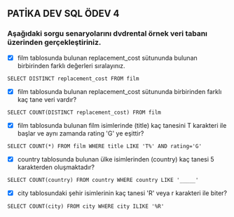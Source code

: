 ## PATİKA DEV SQL ÖDEV 4
### Aşağıdaki sorgu senaryolarını dvdrental örnek veri tabanı üzerinden gerçekleştiriniz.

- [x] film tablosunda bulunan replacement_cost sütununda bulunan birbirinden farklı değerleri sıralayınız.

`SELECT DISTINCT replacement_cost FROM film`


- [x] film tablosunda bulunan replacement_cost sütununda birbirinden farklı kaç tane veri vardır?

`SELECT COUNT(DISTINCT replacement_cost) FROM film`

- [x] film tablosunda bulunan film isimlerinde (title) kaç tanesini T karakteri ile başlar ve aynı zamanda rating 'G' ye eşittir?

`SELECT COUNT(*) FROM film WHERE title LIKE 'T%' AND rating='G'`


- [x] country tablosunda bulunan ülke isimlerinden (country) kaç tanesi 5 karakterden oluşmaktadır?


`SELECT COUNT(country) FROM country WHERE country LIKE '_____' `

- [x] city tablosundaki şehir isimlerinin kaç tanesi 'R' veya r karakteri ile biter?

`SELECT COUNT(city) FROM city WHERE city ILIKE '%R'`